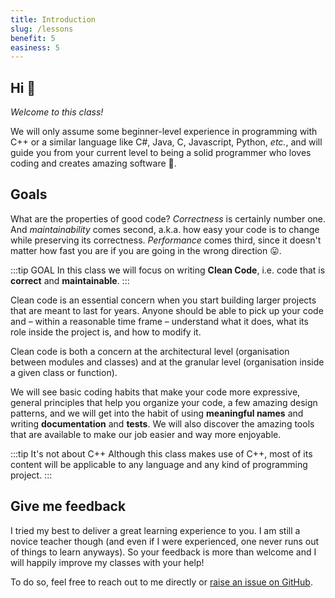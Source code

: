 ```yaml
---
title: Introduction
slug: /lessons
benefit: 5
easiness: 5
---
```


## Hi 👋

*Welcome to this class!*

We will only assume some beginner-level experience in programming with C++ or a similar language like C#, Java, C, Javascript, Python, *etc.*, and will guide you from your current level to being a solid programmer who loves coding and creates amazing software 🥳.

## Goals

What are the properties of good code? *Correctness* is certainly number one. And *maintainability* comes second, a.k.a. how easy your code is to change while preserving its correctness. *Performance* comes third, since it doesn't matter how fast you are if you are going in the wrong direction 😛.

:::tip GOAL
In this class we will focus on writing **Clean Code**, i.e. code that is **correct** and **maintainable**.
:::

Clean code is an essential concern when you start building larger projects that are meant to last for years. Anyone should be able to pick up your code and – within a reasonable time frame – understand what it does, what its role inside the project is, and how to modify it.

Clean code is both a concern at the architectural level (organisation between modules and classes) and at the granular level (organisation inside a given class or function).

We will see basic coding habits that make your code more expressive, general principles that help you organize your code, a few amazing design patterns, and we will get into the habit of using **meaningful names** and writing **documentation** and **tests**. We will also discover the amazing tools that are available to make our job easier and way more enjoyable.


:::tip It's not about C++
Although this class makes use of C++, most of its content will be applicable to any language and any kind of programming project.
:::

## Give me feedback

I tried my best to deliver a great learning experience to you. I am still a novice teacher though (and even if I were experienced, one never runs out of things to learn anyways). So your feedback is more than welcome and I will happily improve my classes with your help!

To do so, feel free to reach out to me directly or [raise an issue on GitHub](https://github.com/JulesFouchy/Learn--Clean-Code-With-Cpp/issues/new/choose).